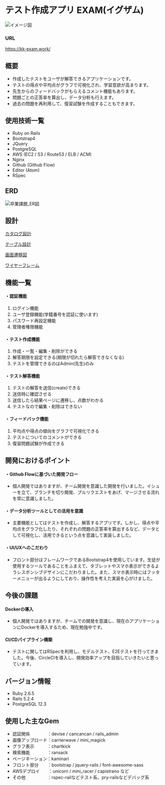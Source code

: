 # テスト作成アプリ EXAM(イグザム)

![イメージ図](https://user-images.githubusercontent.com/61282574/90377143-82b63080-e0b2-11ea-85a6-92a1cb11d9be.png)

### URL
https://kk-exam.work/

## 概要
* 作成したテストをユーザが解答できるアプリケーションです。
* テストの得点や平均点がグラフで可視化され、学習意欲が高まります。
* 先生からのフィードバックがもらえるコメント機能もあります。
* 問題ごとの正答率を算出し、データ分析も行えます。
* 過去の問題を再利用して、復習試験を作成することもできます。

## 使用技術一覧
* Ruby on Rails
* Bootstrap4
* JQuery
* PostgreSQL
* AWS (EC2 / S3 / Route53 / ELB / ACM)
* Nginx
* Github (Github Flow)
* Editor (Atom)
* RSpec

## ERD
![卒業課題_ER図](https://user-images.githubusercontent.com/61282574/91688161-5c0cf500-eb9c-11ea-8682-71e876549132.png)

## 設計
[カタログ設計](https://docs.google.com/spreadsheets/d/e/2PACX-1vS0qJX9DVM8CgiTRwX-6f2CdStV7WGHJHK6OOsTtqzFHD-gv8uaCRjbdsSGyyPZ7bs9W7hyfeH2qw5E/pubhtml?gid=1177389026&single=true)

[テーブル設計](https://docs.google.com/spreadsheets/d/e/2PACX-1vSVwkfGAYxjft_OjCMKSc0TQcrbDwVyOLfb4nBg3R-Mr-fV5knI-Dl5Q1-JFSbeKWeyhku40GBNwayU/pubhtml)

[画面遷移図](https://app.diagrams.net/?lightbox=1&highlight=0000ff&layers=1&nav=1&title=%E5%8D%92%E6%A5%AD%E8%AA%B2%E9%A1%8C_%E7%94%BB%E9%9D%A2%E9%81%B7%E7%A7%BB%E5%9B%B3#Uhttps%3A%2F%2Fdrive.google.com%2Fuc%3Fid%3D1xrczWWQXI8FoplM0ihohuPjfQ__4NqjS%26export%3Ddownload)

[ワイヤーフレーム](https://app.diagrams.net/?lightbox=1&highlight=0000ff&layers=1&nav=1&page-id=6CdDfpiUVr9pXKbfYv6x&title=%E5%8D%92%E6%A5%AD%E8%AA%B2%E9%A1%8C_%E7%94%BB%E9%9D%A2%E3%83%AF%E3%82%A4%E3%83%A4%E3%83%BC%E3%83%95%E3%83%AC%E3%83%BC%E3%83%A0#Uhttps%3A%2F%2Fdrive.google.com%2Fuc%3Fid%3D1pTi2UplWFCS6qCt-9AFbNFnctWqH3jjZ%26export%3Ddownload)

## 機能一覧
#### ・認証機能
 1. ログイン機能
 2. ユーザ登録機能(学籍番号を認証に使います)
 3. パスワード再設定機能
 4. 管理者権限機能

#### ・テスト作成機能
 1. 作成・一覧・編集・削除ができる
 2. 解答期限を設定できる(期限が切れたら解答できなくなる)
 3. テストを管理できるのはAdmin(先生)のみ

#### ・テスト解答機能
 1. テストの解答を送信(create)できる
 2. 送信時に確認させる
 3. 送信したら結果ページに遷移し、点数がわかる
 4. テストなので編集・削除はできない

#### ・フィードバック機能
 1. 平均点や得点の傾向をグラフで可視化できる
 2. テストについてのコメントができる
 3. 復習問題試験が作成できる

## 開発におけるポイント
#### ・Github Flowに基づいた開発フロー
- 個人開発ではありますが、チーム開発を意識した開発を行いました。イシューを立て、ブランチを切り開発、プルリクエストをあげ、マージさせる流れを常に意識しました。

#### ・データ分析ツールとしての活用を意識
- 主要機能としてはテストを作成し、解答するアプリです。しかし、得点や平均点をグラフ化したり、それぞれの問題の正答率を算出するなど、データとして可視化し、活用できるという点を意識して実装しました。

#### ・UI/UXへのこだわり
- フロント部分はフレームワークであるBootstrap4を使用しています。生徒が使用するツールであることをふまえて、タブレットやスマホ表示ができるようレスポンシブデザインにこだわりました。また、スマホ表示時にはフッターメニューが出るようにしており、操作性を考えた実装を心がけました。

## 今後の課題
#### Dockerの導入
- 個人開発ではありますが、チームでの開発を意識し、現在のアプリケーションにDockerを導入するため、現在勉強中です。

#### CI/CDパイプライン構築
- テストに関してはRSpecを利用し、モデルテスト、E2Eテストを行ってきました。今後、CircleCIを導入し、開発効率アップを目指していきたいと思っています。

## バージョン情報
* Ruby 2.6.5
* Rails 5.2.4
* PostgreSQL 12.3

## 使用した主なGem
* 認証関係　　　　：devise / cancancan / rails_admin
* 画像アップロード：carrierwave / mini_magick
* グラフ表示　　　：chartkick
* 検索機能　　　　：ransack
* ページネーション：kaminari
* フロント部分　　：bootstrap / jquery-rails / font-awesome-sass
* AWSデプロイ　　：unicorn / mini_racer / capistrano など
* その他　　　　　：rspec-railなどテスト系、pry-railsなどデバッグ系
